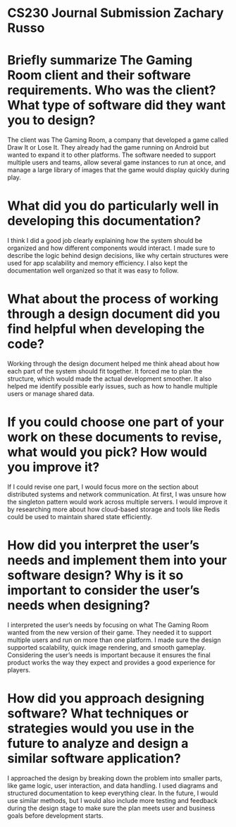 # CS230 Journal Submission Zachary Russo

# Briefly summarize The Gaming Room client and their software requirements. Who was the client? What type of software did they want you to design?
The client was The Gaming Room, a company that developed a game called Draw It or Lose It. They already had the game running on Android but wanted to expand it to other platforms. The software needed to support multiple users and teams, allow several game instances to run at once, and manage a large library of images that the game would display quickly during play.
# What did you do particularly well in developing this documentation?
I think I did a good job clearly explaining how the system should be organized and how different components would interact. I made sure to describe the logic behind design decisions, like why certain structures were used for app scalability and memory efficiency. I also kept the documentation well organized so that it was easy to follow.
# What about the process of working through a design document did you find helpful when developing the code?
Working through the design document helped me think ahead about how each part of the system should fit together. It forced me to plan the structure, which would made the actual development smoother. It also helped me identify possible early issues, such as how to handle multiple users or manage shared data.
# If you could choose one part of your work on these documents to revise, what would you pick? How would you improve it?
If I could revise one part, I would focus more on the section about distributed systems and network communication. At first, I was unsure how the singleton pattern would work across multiple servers. I would improve it by researching more about how cloud-based storage and tools like Redis could be used to maintain shared state efficiently.
# How did you interpret the user’s needs and implement them into your software design? Why is it so important to consider the user’s needs when designing?
I interpreted the user’s needs by focusing on what The Gaming Room wanted from the new version of their game. They needed it to support multiple users and run on more than one platform. I made sure the design supported scalability, quick image rendering, and smooth gameplay. Considering the user’s needs is important because it ensures the final product works the way they expect and provides a good experience for players.
# How did you approach designing software? What techniques or strategies would you use in the future to analyze and design a similar software application?
I approached the design by breaking down the problem into smaller parts, like game logic, user interaction, and data handling. I used diagrams and structured documentation to keep everything clear. In the future, I would use similar methods, but I would also include more testing and feedback during the design stage to make sure the plan meets user and business goals before development starts.
